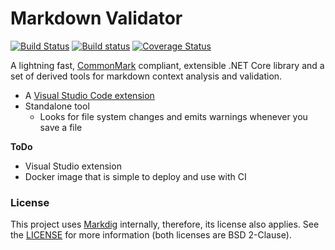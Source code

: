 # Markdown Validator

[![Build Status](https://travis-ci.org/MihaZupan/MarkdownValidator.svg?branch=master)](https://travis-ci.org/MihaZupan/MarkdownValidator)
[![Build status](https://ci.appveyor.com/api/projects/status/kpq6enso8ilo87sw/branch/master?svg=true)](https://ci.appveyor.com/project/MihaZupan/markdownvalidator/branch/master)
[![Coverage Status](https://coveralls.io/repos/github/MihaZupan/MarkdownValidator/badge.svg?branch=master)](https://coveralls.io/github/MihaZupan/MarkdownValidator?branch=master)

A lightning fast, [CommonMark] compliant, extensible .NET Core library and a set of derived tools for markdown context analysis and validation.

* A [Visual Studio Code extension]
* Standalone tool
  * Looks for file system changes and emits warnings whenever you save a file

**ToDo**
* Visual Studio extension
* Docker image that is simple to deploy and use with CI

### License

This project uses [Markdig] internally, therefore, its license also applies.
See the [LICENSE](LICENSE) for more information (both licenses are BSD 2-Clause).

[CommonMark]: https://commonmark.org/
[Markdig]: https://github.com/lunet-io/markdig
[Visual Studio Code extension]: https://marketplace.visualstudio.com/items?itemName=MihaZupan.markdown-validator
